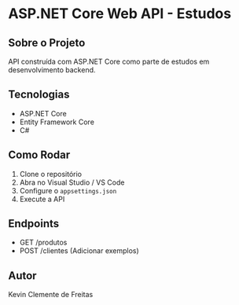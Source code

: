 # ASP.NET Core Web API - Estudos

## Sobre o Projeto
API construída com ASP.NET Core como parte de estudos em desenvolvimento backend.

## Tecnologias
- ASP.NET Core
- Entity Framework Core
- C#

## Como Rodar
1. Clone o repositório
2. Abra no Visual Studio / VS Code
3. Configure o `appsettings.json`
4. Execute a API

## Endpoints
- GET /produtos
- POST /clientes
(Adicionar exemplos)

## Autor
Kevin Clemente de Freitas
